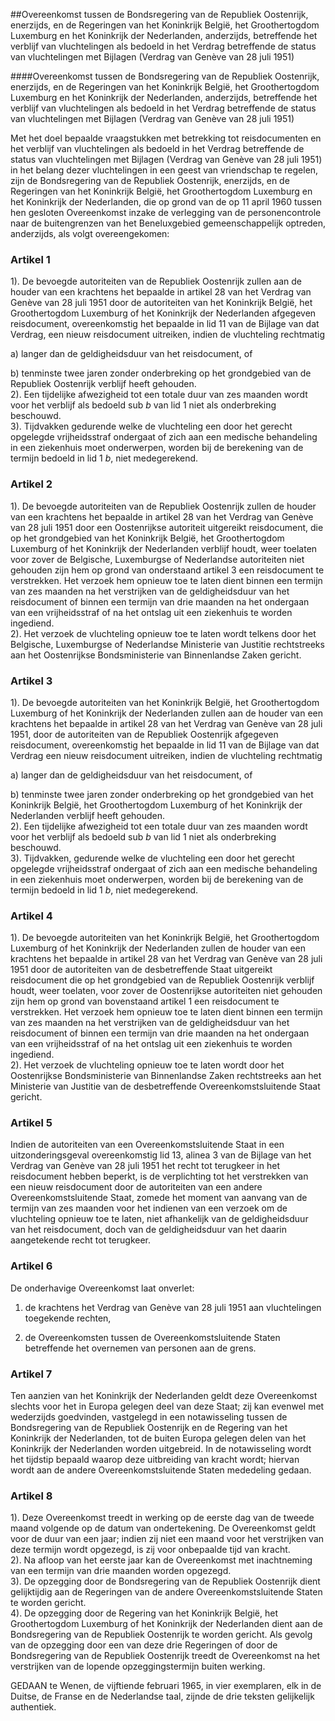 <meta http-equiv='Content-Type' content='text/html; charset=utf-8' />

##Overeenkomst tussen de Bondsregering van de Republiek Oostenrijk, enerzijds, en de Regeringen van het Koninkrijk België, het Groothertogdom Luxemburg en het Koninkrijk der Nederlanden, anderzijds, betreffende het verblijf van vluchtelingen als bedoeld in het Verdrag betreffende de status van vluchtelingen met Bijlagen (Verdrag van Genève van 28 juli 1951)

####Overeenkomst tussen de Bondsregering van de Republiek Oostenrijk, enerzijds, en de Regeringen van het Koninkrijk België, het Groothertogdom Luxemburg en het Koninkrijk der Nederlanden, anderzijds, betreffende het verblijf van vluchtelingen als bedoeld in het Verdrag betreffende de status van vluchtelingen met Bijlagen (Verdrag van Genève van 28 juli 1951)

Met het doel bepaalde vraagstukken met betrekking tot reisdocumenten en het verblijf van vluchtelingen als bedoeld in het Verdrag betreffende de status van vluchtelingen met Bijlagen (Verdrag van Genève van 28 juli 1951) in het belang dezer vluchtelingen in een geest van vriendschap te regelen, zijn de Bondsregering van de Republiek Oostenrijk, enerzijds, en de Regeringen van het Koninkrijk België, het Groothertogdom Luxemburg en het Koninkrijk der Nederlanden, die op grond van de op 11 april 1960 tussen hen gesloten Overeenkomst inzake de verlegging van de personencontrole naar de buitengrenzen van het Beneluxgebied gemeenschappelijk optreden, anderzijds, als volgt overeengekomen:    

### Artikel  1  

1).  De bevoegde autoriteiten van de Republiek Oostenrijk zullen aan de houder van een krachtens het bepaalde in artikel 28 van het Verdrag van Genève van 28 juli 1951 door de autoriteiten van het Koninkrijk België, het Groothertogdom Luxemburg of het Koninkrijk der Nederlanden afgegeven reisdocument, overeenkomstig het bepaalde in lid 11 van de Bijlage van dat Verdrag, een nieuw reisdocument uitreiken, indien de vluchteling rechtmatig 

a) langer dan de geldigheidsduur van het reisdocument, of  

b) tenminste twee jaren zonder onderbreking   op het grondgebied van de Republiek Oostenrijk verblijf heeft gehouden.   
2).  Een tijdelijke afwezigheid tot een totale duur van zes maanden wordt voor het verblijf als bedoeld sub *b* van lid 1 niet als onderbreking beschouwd.   
3).  Tijdvakken gedurende welke de vluchteling een door het gerecht opgelegde vrijheidsstraf ondergaat of zich aan een medische behandeling in een ziekenhuis moet onderwerpen, worden bij de berekening van de termijn bedoeld in lid 1 *b*, niet medegerekend.   

### Artikel  2  

1).  De bevoegde autoriteiten van de Republiek Oostenrijk zullen de houder van een krachtens het bepaalde in artikel 28 van het Verdrag van Genève van 28 juli 1951 door een Oostenrijkse autoriteit uitgereikt reisdocument, die op het grondgebied van het Koninkrijk België, het Groothertogdom Luxemburg of het Koninkrijk der Nederlanden verblijf houdt, weer toelaten voor zover de Belgische, Luxemburgse of Nederlandse autoriteiten niet gehouden zijn hem op grond van onderstaand artikel 3 een reisdocument te verstrekken. Het verzoek hem opnieuw toe te laten dient binnen een termijn van zes maanden na het verstrijken van de geldigheidsduur van het reisdocument of binnen een termijn van drie maanden na het ondergaan van een vrijheidsstraf of na het ontslag uit een ziekenhuis te worden ingediend.   
2).  Het verzoek de vluchteling opnieuw toe te laten wordt telkens door het Belgische, Luxemburgse of Nederlandse Ministerie van Justitie rechtstreeks aan het Oostenrijkse Bondsministerie van Binnenlandse Zaken gericht.   

### Artikel  3  

1).  De bevoegde autoriteiten van het Koninkrijk België, het Groothertogdom Luxemburg of het Koninkrijk der Nederlanden zullen aan de houder van een krachtens het bepaalde in artikel 28 van het Verdrag van Genève van 28 juli 1951, door de autoriteiten van de Republiek Oostenrijk afgegeven reisdocument, overeenkomstig het bepaalde in lid 11 van de Bijlage van dat Verdrag een nieuw reisdocument uitreiken, indien de vluchteling rechtmatig 

a) langer dan de geldigheidsduur van het reisdocument, of  

b) tenminste twee jaren zonder onderbreking   op het grondgebied van het Koninkrijk België, het Groothertogdom Luxemburg of het Koninkrijk der Nederlanden verblijf heeft gehouden.   
2).  Een tijdelijke afwezigheid tot een totale duur van zes maanden wordt voor het verblijf als bedoeld sub *b* van lid 1 niet als onderbreking beschouwd.   
3).  Tijdvakken, gedurende welke de vluchteling een door het gerecht opgelegde vrijheidsstraf ondergaat of zich aan een medische behandeling in een ziekenhuis moet onderwerpen, worden bij de berekening van de termijn bedoeld in lid 1 *b*, niet medegerekend.   

### Artikel  4  

1).  De bevoegde autoriteiten van het Koninkrijk België, het Groothertogdom Luxemburg of het Koninkrijk der Nederlanden zullen de houder van een krachtens het bepaalde in artikel 28 van het Verdrag van Genève van 28 juli 1951 door de autoriteiten van de desbetreffende Staat uitgereikt reisdocument die op het grondgebied van de Republiek Oostenrijk verblijf houdt, weer toelaten, voor zover de Oostenrijkse autoriteiten niet gehouden zijn hem op grond van bovenstaand artikel 1 een reisdocument te verstrekken. Het verzoek hem opnieuw toe te laten dient binnen een termijn van zes maanden na het verstrijken van de geldigheidsduur van het reisdocument of binnen een termijn van drie maanden na het ondergaan van een vrijheidsstraf of na het ontslag uit een ziekenhuis te worden ingediend.   
2).  Het verzoek de vluchteling opnieuw toe te laten wordt door het Oostenrijkse Bondsministerie van Binnenlandse Zaken rechtstreeks aan het Ministerie van Justitie van de desbetreffende Overeenkomstsluitende Staat gericht.   

### Artikel  5  

Indien de autoriteiten van een Overeenkomstsluitende Staat in een uitzonderingsgeval overeenkomstig lid 13, alinea 3 van de Bijlage van het Verdrag van Genève van 28 juli 1951 het recht tot terugkeer in het reisdocument hebben beperkt, is de verplichting tot het verstrekken van een nieuw reisdocument door de autoriteiten van een andere Overeenkomstsluitende Staat, zomede het moment van aanvang van de termijn van zes maanden voor het indienen van een verzoek om de vluchteling opnieuw toe te laten, niet afhankelijk van de geldigheidsduur van het reisdocument, doch van de geldigheidsduur van het daarin aangetekende recht tot terugkeer.  

### Artikel  6  

De onderhavige Overeenkomst laat onverlet: 

1) de krachtens het Verdrag van Genève van 28 juli 1951 aan vluchtelingen toegekende rechten,  

2) de Overeenkomsten tussen de Overeenkomstsluitende Staten betreffende het overnemen van personen aan de grens.    

### Artikel  7  

Ten aanzien van het Koninkrijk der Nederlanden geldt deze Overeenkomst slechts voor het in Europa gelegen deel van deze Staat; zij kan evenwel met wederzijds goedvinden, vastgelegd in een notawisseling tussen de Bondsregering van de Republiek Oostenrijk en de Regering van het Koninkrijk der Nederlanden, tot de buiten Europa gelegen delen van het Koninkrijk der Nederlanden worden uitgebreid. In de notawisseling wordt het tijdstip bepaald waarop deze uitbreiding van kracht wordt; hiervan wordt aan de andere Overeenkomstsluitende Staten mededeling gedaan.  

### Artikel  8  

1).  Deze Overeenkomst treedt in werking op de eerste dag van de tweede maand volgende op de datum van ondertekening. De Overeenkomst geldt voor de duur van een jaar; indien zij niet een maand voor het verstrijken van deze termijn wordt opgezegd, is zij voor onbepaalde tijd van kracht.   
2).  Na afloop van het eerste jaar kan de Overeenkomst met inachtneming van een termijn van drie maanden worden opgezegd.   
3).  De opzegging door de Bondsregering van de Republiek Oostenrijk dient gelijktijdig aan de Regeringen van de andere Overeenkomstsluitende Staten te worden gericht.   
4).  De opzegging door de Regering van het Koninkrijk België, het Groothertogdom Luxemburg of het Koninkrijk der Nederlanden dient aan de Bondsregering van de Republiek Oostenrijk te worden gericht. Als gevolg van de opzegging door een van deze drie Regeringen of door de Bondsregering van de Republiek Oostenrijk treedt de Overeenkomst na het verstrijken van de lopende opzeggingstermijn buiten werking.   

GEDAAN te Wenen, de vijftiende februari 1965, in vier exemplaren, elk in de Duitse, de Franse en de Nederlandse taal, zijnde de drie teksten gelijkelijk authentiek.  

